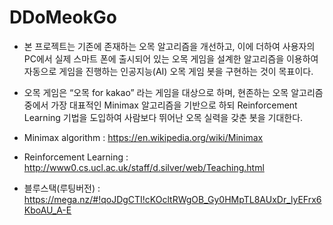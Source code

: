 # DDoMeokGo

- 본 프로젝트는 기존에 존재하는 오목 알고리즘을 개선하고, 이에 더하여 사용자의 PC에서 실제 스마트 폰에 출시되어 있는 오목 게임을 설계한 알고리즘을 이용하여 자동으로 게임을 진행하는 인공지능(AI) 오목 게임 봇을 구현하는 것이 목표이다. 

- 오목 게임은 “오목 for kakao” 라는 게임을 대상으로 하며, 현존하는 오목 알고리즘 중에서 가장 대표적인 Minimax 알고리즘을 기반으로 하되 Reinforcement Learning 기법을 도입하여 사람보다 뛰어난 오목 실력을 갖춘 봇을 기대한다.

- Minimax algorithm : https://en.wikipedia.org/wiki/Minimax
- Reinforcement Learning : http://www0.cs.ucl.ac.uk/staff/d.silver/web/Teaching.html


- 블루스택(루팅버전) : https://mega.nz/#!qoJDgCTI!cKOcltRWgOB_Gy0HMpTL8AUxDr_lyEFrx6KboAU_A-E
